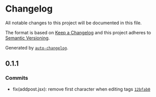 # Changelog

All notable changes to this project will be documented in this file.

The format is based on [Keep a Changelog](https://keepachangelog.com/en/1.0.0/)
and this project adheres to [Semantic Versioning](https://semver.org/spec/v2.0.0.html).

Generated by [`auto-changelog`](https://github.com/CookPete/auto-changelog).

## 0.1.1

### Commits

- fix(addpost.jsx): remove first character when editing tags [`12bfab0`](https://github.com/WhiteDevilMan/mern-blog/commit/12bfab073bb97412200346ff7c1dd0a8f87bbda4)
